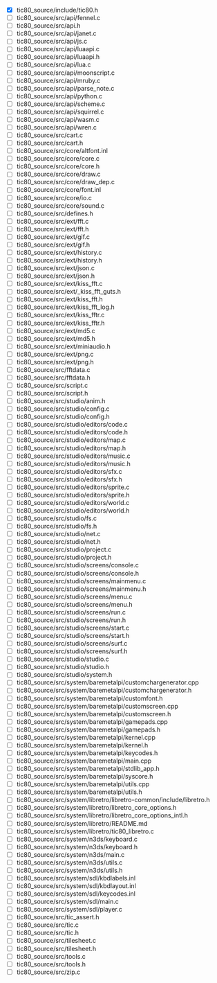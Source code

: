 - [x] tic80_source/include/tic80.h
- [ ] tic80_source/src/api/fennel.c
- [ ] tic80_source/src/api.h
- [ ] tic80_source/src/api/janet.c
- [ ] tic80_source/src/api/js.c
- [ ] tic80_source/src/api/luaapi.c
- [ ] tic80_source/src/api/luaapi.h
- [ ] tic80_source/src/api/lua.c
- [ ] tic80_source/src/api/moonscript.c
- [ ] tic80_source/src/api/mruby.c
- [ ] tic80_source/src/api/parse_note.c
- [ ] tic80_source/src/api/python.c
- [ ] tic80_source/src/api/scheme.c
- [ ] tic80_source/src/api/squirrel.c
- [ ] tic80_source/src/api/wasm.c
- [ ] tic80_source/src/api/wren.c
- [ ] tic80_source/src/cart.c
- [ ] tic80_source/src/cart.h
- [ ] tic80_source/src/core/altfont.inl
- [ ] tic80_source/src/core/core.c
- [ ] tic80_source/src/core/core.h
- [ ] tic80_source/src/core/draw.c
- [ ] tic80_source/src/core/draw_dep.c
- [ ] tic80_source/src/core/font.inl
- [ ] tic80_source/src/core/io.c
- [ ] tic80_source/src/core/sound.c
- [ ] tic80_source/src/defines.h
- [ ] tic80_source/src/ext/fft.c
- [ ] tic80_source/src/ext/fft.h
- [ ] tic80_source/src/ext/gif.c
- [ ] tic80_source/src/ext/gif.h
- [ ] tic80_source/src/ext/history.c
- [ ] tic80_source/src/ext/history.h
- [ ] tic80_source/src/ext/json.c
- [ ] tic80_source/src/ext/json.h
- [ ] tic80_source/src/ext/kiss_fft.c
- [ ] tic80_source/src/ext/_kiss_fft_guts.h
- [ ] tic80_source/src/ext/kiss_fft.h
- [ ] tic80_source/src/ext/kiss_fft_log.h
- [ ] tic80_source/src/ext/kiss_fftr.c
- [ ] tic80_source/src/ext/kiss_fftr.h
- [ ] tic80_source/src/ext/md5.c
- [ ] tic80_source/src/ext/md5.h
- [ ] tic80_source/src/ext/miniaudio.h
- [ ] tic80_source/src/ext/png.c
- [ ] tic80_source/src/ext/png.h
- [ ] tic80_source/src/fftdata.c
- [ ] tic80_source/src/fftdata.h
- [ ] tic80_source/src/script.c
- [ ] tic80_source/src/script.h
- [ ] tic80_source/src/studio/anim.h
- [ ] tic80_source/src/studio/config.c
- [ ] tic80_source/src/studio/config.h
- [ ] tic80_source/src/studio/editors/code.c
- [ ] tic80_source/src/studio/editors/code.h
- [ ] tic80_source/src/studio/editors/map.c
- [ ] tic80_source/src/studio/editors/map.h
- [ ] tic80_source/src/studio/editors/music.c
- [ ] tic80_source/src/studio/editors/music.h
- [ ] tic80_source/src/studio/editors/sfx.c
- [ ] tic80_source/src/studio/editors/sfx.h
- [ ] tic80_source/src/studio/editors/sprite.c
- [ ] tic80_source/src/studio/editors/sprite.h
- [ ] tic80_source/src/studio/editors/world.c
- [ ] tic80_source/src/studio/editors/world.h
- [ ] tic80_source/src/studio/fs.c
- [ ] tic80_source/src/studio/fs.h
- [ ] tic80_source/src/studio/net.c
- [ ] tic80_source/src/studio/net.h
- [ ] tic80_source/src/studio/project.c
- [ ] tic80_source/src/studio/project.h
- [ ] tic80_source/src/studio/screens/console.c
- [ ] tic80_source/src/studio/screens/console.h
- [ ] tic80_source/src/studio/screens/mainmenu.c
- [ ] tic80_source/src/studio/screens/mainmenu.h
- [ ] tic80_source/src/studio/screens/menu.c
- [ ] tic80_source/src/studio/screens/menu.h
- [ ] tic80_source/src/studio/screens/run.c
- [ ] tic80_source/src/studio/screens/run.h
- [ ] tic80_source/src/studio/screens/start.c
- [ ] tic80_source/src/studio/screens/start.h
- [ ] tic80_source/src/studio/screens/surf.c
- [ ] tic80_source/src/studio/screens/surf.h
- [ ] tic80_source/src/studio/studio.c
- [ ] tic80_source/src/studio/studio.h
- [ ] tic80_source/src/studio/system.h
- [ ] tic80_source/src/system/baremetalpi/customchargenerator.cpp
- [ ] tic80_source/src/system/baremetalpi/customchargenerator.h
- [ ] tic80_source/src/system/baremetalpi/customfont.h
- [ ] tic80_source/src/system/baremetalpi/customscreen.cpp
- [ ] tic80_source/src/system/baremetalpi/customscreen.h
- [ ] tic80_source/src/system/baremetalpi/gamepads.cpp
- [ ] tic80_source/src/system/baremetalpi/gamepads.h
- [ ] tic80_source/src/system/baremetalpi/kernel.cpp
- [ ] tic80_source/src/system/baremetalpi/kernel.h
- [ ] tic80_source/src/system/baremetalpi/keycodes.h
- [ ] tic80_source/src/system/baremetalpi/main.cpp
- [ ] tic80_source/src/system/baremetalpi/stdlib_app.h
- [ ] tic80_source/src/system/baremetalpi/syscore.h
- [ ] tic80_source/src/system/baremetalpi/utils.cpp
- [ ] tic80_source/src/system/baremetalpi/utils.h
- [ ] tic80_source/src/system/libretro/libretro-common/include/libretro.h
- [ ] tic80_source/src/system/libretro/libretro_core_options.h
- [ ] tic80_source/src/system/libretro/libretro_core_options_intl.h
- [ ] tic80_source/src/system/libretro/README.md
- [ ] tic80_source/src/system/libretro/tic80_libretro.c
- [ ] tic80_source/src/system/n3ds/keyboard.c
- [ ] tic80_source/src/system/n3ds/keyboard.h
- [ ] tic80_source/src/system/n3ds/main.c
- [ ] tic80_source/src/system/n3ds/utils.c
- [ ] tic80_source/src/system/n3ds/utils.h
- [ ] tic80_source/src/system/sdl/kbdlabels.inl
- [ ] tic80_source/src/system/sdl/kbdlayout.inl
- [ ] tic80_source/src/system/sdl/keycodes.inl
- [ ] tic80_source/src/system/sdl/main.c
- [ ] tic80_source/src/system/sdl/player.c
- [ ] tic80_source/src/tic_assert.h
- [ ] tic80_source/src/tic.c
- [ ] tic80_source/src/tic.h
- [ ] tic80_source/src/tilesheet.c
- [ ] tic80_source/src/tilesheet.h
- [ ] tic80_source/src/tools.c
- [ ] tic80_source/src/tools.h
- [ ] tic80_source/src/zip.c
